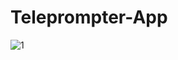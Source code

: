 # Teleprompter-App





![1](https://user-images.githubusercontent.com/7644709/62356559-a3483280-b511-11e9-9d1a-4c6d4d3aeeb9.png)
